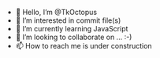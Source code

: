 - 👋 Hello, I’m @TkOctopus
- 👀 I’m interested in commit file(s)
- 🌱 I’m currently learning JavaScript
- 💞️ I’m looking to collaborate on ... :-)
- 📫 How to reach me is under construction

<!---
TkOctopus/TkOctopus is a ✨ special ✨ repository because its `README.md` (this file) appears on your GitHub profile.
You can click the Preview link to take a look at your changes.
--->

